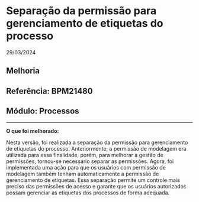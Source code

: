 # Separação da permissão para gerenciamento de etiquetas do processo
29/03/2024
## Melhoria
## Referência: BPM21480
## Módulo: Processos
***

**O que foi melhorado:**

Nesta versão, foi realizada a separação da permissão para gerenciamento de etiquetas do processo. Anteriormente, a permissão de modelagem era utilizada para essa finalidade, porém, para melhorar a gestão de permissões, tornou-se necessário separar as permissões. Agora, foi implementada uma ação para que os usuários com permissão de modelagem também tenham automaticamente a permissão de gerenciamento de etiquetas. Essa separação permite um controle mais preciso das permissões de acesso e garante que os usuários autorizados possam gerenciar as etiquetas dos processos de forma adequada.